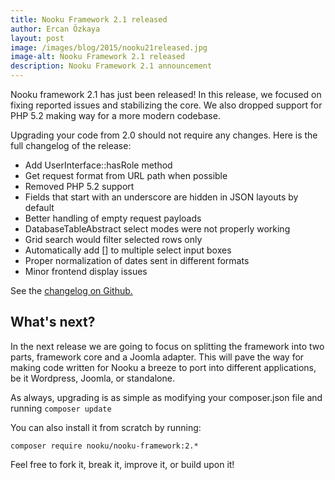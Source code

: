 ```yaml
---
title: Nooku Framework 2.1 released
author: Ercan Özkaya
layout: post
image: /images/blog/2015/nooku21released.jpg
image-alt: Nooku Framework 2.1 released
description: Nooku Framework 2.1 announcement 
---
```


Nooku framework 2.1 has just been released! In this release, we focused on fixing reported issues and stabilizing the core. We also dropped support for PHP 5.2 making way for a more modern codebase.

<!--more-->

Upgrading your code from 2.0 should not require any changes. Here is the full changelog of the release:

* Add UserInterface::hasRole method
* Get request format from URL path when possible
* Removed PHP 5.2 support
* Fields that start with an underscore are hidden in JSON layouts by default
* Better handling of empty request payloads
* DatabaseTableAbstract select modes were not properly working
* Grid search would filter selected rows only
* Automatically add [] to multiple select input boxes
* Proper normalization of dates sent in different formats
* Minor frontend display issues

See the [changelog on Github.](https://github.com/nooku/nooku-framework/releases/tag/v2.1.0)

## What's next?

In the next release we are going to focus on splitting the framework into two parts, framework core and a Joomla adapter. This will pave the way for making code written for Nooku a breeze to port into different applications, be it Wordpress, Joomla, or standalone.

As always, upgrading is as simple as modifying your composer.json file and running ```composer update```

You can also install it from scratch by running:

```composer require nooku/nooku-framework:2.*```

Feel free to fork it, break it, improve it, or build upon it!

